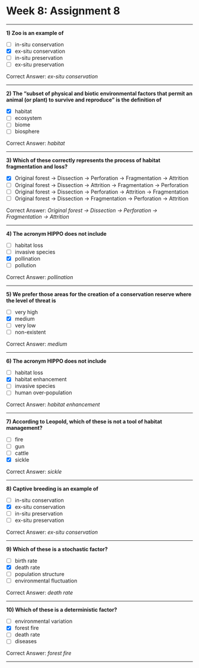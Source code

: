 # Week 8: Assignment 8

---

**1) Zoo is an example of**

- [ ] in-situ conservation  
- [x] ex-situ conservation  
- [ ] in-situ preservation  
- [ ] ex-situ preservation  

Correct Answer: *ex-situ conservation*  

---

**2) The “subset of physical and biotic environmental factors that permit an animal (or plant) to survive and reproduce” is the definition of**

- [x] habitat  
- [ ] ecosystem  
- [ ] biome  
- [ ] biosphere  

Correct Answer: *habitat*  

---

**3) Which of these correctly represents the process of habitat fragmentation and loss?**

- [x] Original forest → Dissection → Perforation → Fragmentation → Attrition  
- [ ] Original forest → Dissection → Attrition → Fragmentation → Perforation  
- [ ] Original forest → Dissection → Perforation → Attrition → Fragmentation  
- [ ] Original forest → Dissection → Fragmentation → Perforation → Attrition  

Correct Answer: *Original forest → Dissection → Perforation → Fragmentation → Attrition*  

---

**4) The acronym HIPPO does not include**

- [ ] habitat loss  
- [ ] invasive species  
- [x] pollination  
- [ ] pollution  

Correct Answer: *pollination*  

---

**5) We prefer those areas for the creation of a conservation reserve where the level of threat is**

- [ ] very high  
- [x] medium  
- [ ] very low  
- [ ] non-existent  

Correct Answer: *medium*  

---

**6) The acronym HIPPO does not include**

- [ ] habitat loss  
- [x] habitat enhancement  
- [ ] invasive species  
- [ ] human over-population  

Correct Answer: *habitat enhancement*  

---

**7) According to Leopold, which of these is not a tool of habitat management?**

- [ ] fire  
- [ ] gun  
- [ ] cattle  
- [x] sickle  

Correct Answer: *sickle*  

---

**8) Captive breeding is an example of**

- [ ] in-situ conservation  
- [x] ex-situ conservation  
- [ ] in-situ preservation  
- [ ] ex-situ preservation  

Correct Answer: *ex-situ conservation*  

---

**9) Which of these is a stochastic factor?**

- [ ] birth rate  
- [x] death rate  
- [ ] population structure  
- [ ] environmental fluctuation  

Correct Answer: *death rate*  

---

**10) Which of these is a deterministic factor?**

- [ ] environmental variation  
- [x] forest fire  
- [ ] death rate  
- [ ] diseases  

Correct Answer: *forest fire*  

---
